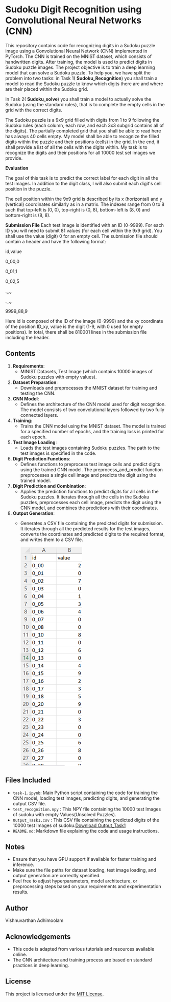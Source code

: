 # Sudoku Digit Recognition using Convolutional Neural Networks (CNN)

This repository contains code for recognizing digits in a Sudoku puzzle image using a Convolutional Neural Network (CNN) implemented in PyTorch. The CNN is trained on the MNIST dataset, which consists of handwritten digits. After training, the model is used to predict digits in Sudoku puzzle images.
The project objective is to train a deep learning model that can solve a Sudoku puzzle. To help you, we have split the problem into two tasks: in Task 1( **Sudoku_Recognition**) you shall train a model to read the Sudoku puzzle to know which digits there are and where are their placed within the Sudoku grid. 

In Task 2( **Sudoku_solve**) you shall train a model to actually solve the Sudoku (using the standard rules), that is to complete the empty cells in the grid with the correct digits.

The Sudoku puzzle is a 9x9 grid filled with digits from 1 to 9 following the Sudoku rules (each column, each row, and each 3x3 subgrid contains all of the digits). The partially completed grid that you shall be able to read here has always 40 cells empty. My model shall be able to recognize the filled digits within the puzzle and their positions (cells) in the grid. In the end, it shall provide a list of all the cells with the digits within.
My task is to recognize the digits and their positions for all 10000 test set images we provide.

**Evaluation**

The goal of this task is to predict the correct label for each digit in all the test images. In addition to the digit class, I will also submit each digit's cell position in the puzzle.

The cell position within the 9x9 grid is described by its x (horizontal) and y (vertical) coordinates similarly as in a matrix. The indexes range from 0 to 8 such that top-left is (0, 0), top-right is (0, 8), bottom-left is (8, 0) and bottom-right is (8, 8).

**Submission File**
Each test image is identified with an ID (0-9999). For each ID you will need to submit 81 values (for each cell within the 9x9 grid). You shall use the value (digit) 0 for an empty cell. The submission file should contain a header and have the following format:

id,value

0_00,0

0_01,1

0_02,5

._.,.

._.,.

9999_88,9

Here id is composed of the ID of the image (0-9999) and the xy coordinate of the position ID_xy, value is the digit (1-9, with 0 used for empty positions). In total, there shall be 810001 lines in the submission file including the header.

## Contents
1. **Requirements**: 
   - MINIST Datasets, Test Image (which contains 10000 images of Sudoku puzzles with empty values).
2. **Dataset Preparation**: 
   - Downloads and preprocesses the MNIST dataset for training and testing the CNN.
3. **CNN Model**: 
   - Defines the architecture of the CNN model used for digit recognition. The model consists of two convolutional layers followed by two fully connected layers.
4. **Training**: 
   - Trains the CNN model using the MNIST dataset. The model is trained for a specified number of epochs, and the training loss is printed for each epoch.
5. **Test Image Loading**: 
   - Loads the test images containing Sudoku puzzles. The path to the test images is specified in the code.
6. **Digit Prediction Functions**: 
   - Defines functions to preprocess test image cells and predict digits using the trained CNN model. The preprocess_and_predict function preprocesses a single cell image and predicts the digit using the trained model.
7. **Digit Prediction and Combination**: 
   - Applies the prediction functions to predict digits for all cells in the Sudoku puzzles. It iterates through all the cells in the Sudoku puzzles, preprocesses each cell image, predicts the digit using the CNN model, and combines the predictions with their coordinates.
8. **Output Generation**: 
   - Generates a CSV file containing the predicted digits for submission. It iterates through all the predicted results for the test images, converts the coordinates and predicted digits to the required format, and writes them to a CSV file.


      ![Output_Image](https://github.com/Vishnuvarthanaadhi/SudokuPuzzle/blob/2465cd9a6d38692bb5d0f2821b4563c9811f0753/sudoku_recognition/Output_Image.png)

## Files Included
- `task-1.ipynb`: Main Python script containing the code for training the CNN model, loading test images, predicting digits, and generating the output CSV file.
- `test_recognition.npy` : This NPY file containing the 10000 test Images of sudoku with empty Values(Unsolved Puzzles).
- `Output_Task1.csv` : This CSV file containing the predicted digits of the 10000 test Images of sudoku.[Download Output_Task1](https://github.com/Vishnuvarthanaadhi/SudokuPuzzle/blob/8b98bbe13629c034817e08cd6a5b67f0c82b5042/sudoku_recognition/Output_Task1.csv)
- `README.md`: Markdown file explaining the code and usage instructions.

## Notes
- Ensure that you have GPU support if available for faster training and inference.
- Make sure the file paths for dataset loading, test image loading, and output generation are correctly specified.
- Feel free to adjust hyperparameters, model architecture, or preprocessing steps based on your requirements and experimentation results.

## Author
Vishnuvarthan Adhimoolam

## Acknowledgements
- This code is adapted from various tutorials and resources available online.
- The CNN architecture and training process are based on standard practices in deep learning.

## License
This project is licensed under the [MIT License](https://opensource.org/licenses/MIT).
